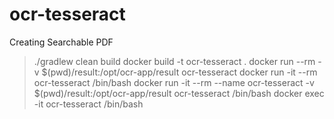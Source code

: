 # ocr-tesseract
Creating Searchable PDF

> ./gradlew clean build
> docker build -t ocr-tesseract .
> docker run --rm -v $(pwd)/result:/opt/ocr-app/result ocr-tesseract
> docker run -it --rm ocr-tesseract /bin/bash
> docker run -it --rm --name ocr-tesseract -v $(pwd)/result:/opt/ocr-app/result ocr-tesseract /bin/bash
> docker exec -it ocr-tesseract /bin/bash
